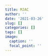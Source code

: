 ```yaml
---
title: MJAC
author: ''
date: '2021-03-26'
slug: []
categories: []
tags: []
image:
  caption: ''
  focal_point: ''
---
```

